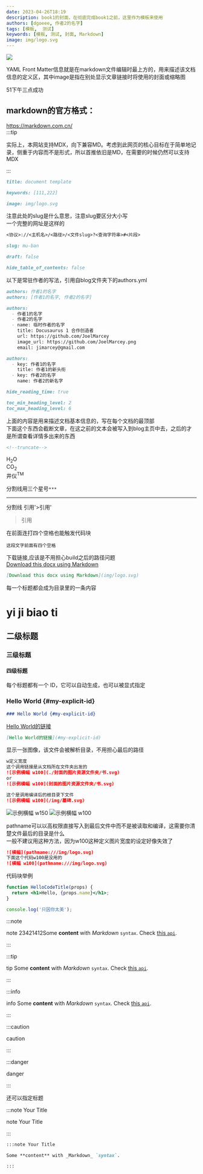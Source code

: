 ```yaml
---
date: 2023-04-26T18:19
description: book1的封面，在彻底完成book1之前，这里作为模板来使用
authors: [dgoeee, 作者2的名字]
tags: [模板,  测试]
keywords: [模板, 测试, 封面, Markdown]
image: img/logo.svg
---
```




<img  src='https://oss-cdn-main.draft.art/aiDraw/predict/output_hd/UN4ZHPhvkSkVhZ0TcSFpqYUCDyNE5NaK-0.jpg'/>

YAML Front Matter信息就是在markdown文件编辑时最上方的，用来描述该文档信息的定义区，其中image是指在别处显示文章链接时将使用的封面或缩略图



51下午三点成功



## markdown的官方格式：

https://markdown.com.cn/  
:::tip

实际上，本网站支持MDX，向下兼容MD。考虑到此网页的核心目标在于简单地记录，侧重于内容而不是形式，所以首推依旧是MD，在需要的时候仍然可以支持MDX

:::


```md title="为了方便文件管理，title尽量用Markdown文件的文件名来决定"
title: document template
```

```md title="给搜索引擎看的关键字"
keywords: [111,222]
```

```md title="显示文档链接时所用的缩略图或封面"
image: img/logo.svg
```

注意此处的slug是什么意思，注意slug要区分大小写  
一个完整的网址是这样的  

```md
<协议>://<主机名>/<路径>/<文件slug>?<查询字符串>#<片段>  
```

```md title="比如你有一篇标题很长的文章，可以定义一个简化网址，而不是一长串非常长的标题"
slug: mu-ban
```

```md title="未完成状态，也就是只会在开发模式显示此文章，当前不是此状态"
draft: false
```

```md title="是否隐藏右侧的文档目录"
hide_table_of_contents: false
```

以下是常驻作者的写法，引用自blog文件夹下的authors.yml

```md title="这个是常驻作者的写法"
authors: 作者1的名字
authors: [作者1的名字, 作者2的名字]
```

```md title="这个是临时作者的写法"
authors:
  - 作者1的名字
  - 作者2的名字
  - name: 临时作者的名字
    title: Docusaurus 1 合作创造者
    url: https://github.com/JoelMarcey
    image_url: https://github.com/JoelMarcey.png
    email: jimarcey@gmail.com
```

```md title="可以在每篇文章里单独覆盖修改常驻作者的信息"
authors:
  - key: 作者1的名字
    title: 作者1的新头衔
  - key: 作者2的名字
    name: 作者2的新名字
```

```md title="不显示阅读所需时间"
hide_reading_time: true
```

```md title="显示 h2 到 h6 标题，最小2最大6，这个一般用不到，用也是设定2-3，因为我已经更改了默认全局2-5"
toc_min_heading_level: 2
toc_max_heading_level: 6
```

上面的内容是用来描述文档基本信息的，写在每个文档的最顶部  
下面这个东西会截断文章，在这之前的文本会被写入到blog主页中去，之后的才是所谓查看详情多出来的东西  

```md
<!--truncate-->
```



H<sub>2</sub>O  
CO<sub>2</sub>  
井仪<sup>TM</sup>  

分割线用三个星号`***`

***

分割线
引用'>引用'

>引用  

在前面连打四个空格也能触发代码块  

    这段文字前面有四个空格



下载链接,应该是不用担心build之后的路径问题  
[Download this docx using Markdown](img/logo.svg)

```md
[Download this docx using Markdown](img/logo.svg)
```


每一个标题都会成为目录里的一条内容

# yi ji biao ti

## 二级标题

### 三级标题

#### 四级标题


每个标题都有一个 ID，它可以自动生成，也可以被显式指定

### Hello World {#my-explicit-id}

```md
### Hello World {#my-explicit-id}
```

[Hello World的链接](#my-explicit-id)

```md
[Hello World的链接](#my-explicit-id)
```

显示一张图像，该文件会被解析目录，不用担心最后的路径

```md
w定义宽度
这个调用链接是从文档所在文件夹出发的
![示例横幅 w100](./封面的图片资源文件夹/书.svg)
or
![示例横幅 w100](封面的图片资源文件夹/书.svg)

这个是调用编译后的根目录下文件
![示例横幅 w100](/img/墓碑.svg)
```

![示例横幅 w150](./00-封面.assets/书.svg)
![示例横幅 w100](./00-封面.assets/墓碑.svg)

pathname可以以高权限直接写入到最后文件中而不是被读取和编译，这需要你清楚文件最后的目录是什么  
一般不建议用这种方法，因为w100这种定义图片宽度的设定好像失效了

```md
![横幅](pathname:///img/logo.svg)
下面这个代码w100是没用的
![横幅 w100](pathname:///img/logo.svg)
```


代码块举例

```jsx title="/src/components/HelloCodeTitle.js"
function HelloCodeTitle(props) {
  return <h1>Hello, {props.name}</h1>;
}
```

```js
console.log('只因你太美');
```

:::note

note
23421412Some **content** with _Markdown_ `syntax`. Check [this `api`](#).

:::

:::tip


tip
Some **content** with _Markdown_ `syntax`. Check [this `api`](#).

:::

:::info

info
Some **content** with _Markdown_ `syntax`. Check [this `api`](#).

:::

:::caution

caution

:::

:::danger

danger

:::

还可以指定标题

:::note Your Title

note Your Title

:::

```md
:::note Your Title

Some **content** with _Markdown_ `syntax`.

:::
```
